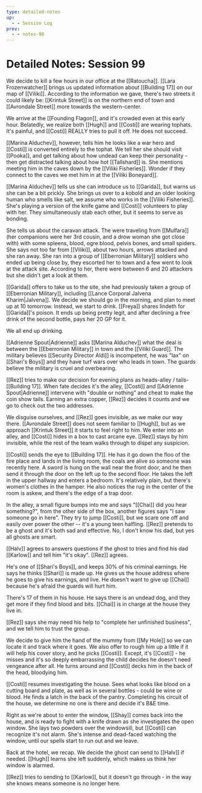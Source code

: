 ```yaml
---
type: detailed-notes
up:
  - - Session Log
prev:
  - - notes-98
---
```

# Detailed Notes: Session 99

We decide to kill a few hours in our office at the [[Ratoucha]]. [[Lara Frozenwatcher]] brings us updated information about [[Building 17]] on our map of [[Viliki]]. According to the information we gave, there's two streets it could likely be: [[Krintuk Street]] is on the northern end of town and [[Avrondale Street]] more towards the western-center. 

We arrive at the [[Founding Flagon]], and it's crowded even at this early hour. Belatedly, we realize both [[Hugh]] and [[Costi]] are wearing tophats. It's painful, and [[Costi]] REALLY tries to pull it off. He does not succeed. 

[[Marina Alduchev]], however, tells him he looks like a war hero and [[Costi]] is converted entirely to the tophat. We tell her she should visit [[Pooka]], and get talking about how undead can keep their personality - then get distracted talking about how hot [[Tallshard]] is. She mentions meeting him in the caves down by the [[Viliki Fisheries]]. Wonder if they connect to the caves we met him in at the [[Viliki Boneyard]].

[[Marina Alduchev]] tells us she can introduce us to [[Garida]], but warns us she can be a bit prickly. She brings us over to a kobold and an older looking human who smells like salt, we assume who works in the [[Viliki Fisheries]]. She's playing a version of the knife game and [[Costi]] volunteers to play with her. They simultaneously stab each other, but it seems to serve as bonding.

She tells us about the caravan attack. The were traveling from [[Mulfara]] (her companions were her 3rd cousin, and a drow woman she got close with) with some spleens, blood, ogre blood, pelvis bones, and small spiders. She says not too far from [[Viliki]], about two hours, arrows attacked and she ran away. She ran into a group of [[Eberronian Military]] soldiers who ended up being close by, they escorted her to town and a few went to look at the attack site. According to her, there were between 6 and 20 attackers but she didn't get a look at them. 

[[Garida]] offers to take us to the site, she had previously taken a group of [[Eberronian Military]], including [[Lance Corporal Jalvena Kharim|Jalvena]]. We decide we should go in the morning, and plan to meet up at 10 tomorrow. Instead, we start to drink. [[Freya]] shares lindeth for [[Garida]]'s poison. It ends up being pretty legit, and after declining a free drink of the second bottle, pays her 20 GP for it. 

We all end up drinking. 

[[Adrienne Spout|Adrienne]] asks [[Marina Alduchev]] what the deal is between the [[Eberronian Military]] in town and the [[Viliki Guard]]. The military believes [[Security Director Aldi]] is incompetent, he was "lax" on [[Shari's Boys]] and they have turf wars over who leads in town. The guards believe the military is cruel and overbearing. 

[[Rez]] tries to make our decision for evening plans as heads-alley / tails-[[Building 17]]. When fate decides it's the alley, [[Costi]] and [[Adrienne Spout|Adrienne]] intervene with "double or nothing" and cheat to make the coin show tails. Earning an extra copper, [[Rez]] decides it counts and we go to check out the two addresses. 

We disguise ourselves, and [[Rez]] goes invisible, as we make our way there. [[Avrondale Street]] does not seem familiar to [[Hugh]], but as we approach [[Krintuk Street]] it starts to feel right to him. We enter into an alley, and [[Costi]] hides in a box to cast arcane eye. [[Rez]] stays by him invisible, while the rest of the team walks through to dispel any suspicion. 

[[Costi]] sends the eye to [[Building 17]]. He has it go down the floo of the fire place and lands in the living room, the coals are alive so someone was recently here. A sword is hung on the wall near the front door, and he then send it through the door on the left up to the second floor. He takes the left in the upper hallway and enters a bedroom. It's relatively plain, but there's women's clothes in the hamper. He also notices the rug in the center of the room is askew, and there's the edge of a trap door. 

In the alley, a small figure bumps into me and says "[[Chai]] did you hear something?", from the other side of the box, another figures says "I saw someone go in here". They try to jump [[Costi]], but we scare one off and easily over power the other -- it's a young teen halfling. [[Rez]] pretends to be a ghost and it's both sad and effective. No, I don't know his dad, but yes all ghosts are smart. 

[[Halv]] agrees to answers questions if the ghost to tries and find his dad [[Karlow]] and tell him "it's okay". [[Rez]] agrees.

He's one of [[Shari's Boys]], and keeps 30% of his criminal earnings. He says he thinks [[Shari]] is made up. He gives us the house address where he goes to give his earnings, and live. He doesn't want to give up [[Chai]] because he's afraid the guards will hurt him. 

There's 17 of them in his house. He says there is an undead dog, and they get more if they find blood and bits. [[Chai]] is in charge at the house they live in. 

[[Rez]] says she may need his help to "complete her unfinished business", and we tell him to trust the group. 

We decide to give him the hand of the mummy from [[My Hole]] so we can locate it and track where it goes. We also offer to rough him up a little if it will help his cover story, and he picks [[Costi]]. Except, it's [[Costi]] - he misses and it's so deeply embarrassing the child decides he doesn't need vengeance after all. He turns around and [[Costi]] decks him in the back of the head, bloodying him. 

[[Costi]] resumes investigating the house. Sees what looks like blood on a cutting board and plate, as well as in several bottles - could be wine or blood. He finds a latch in the back of the pantry. Completing his circuit of the house, we determine no one is there and decide it's B&E time. 

Right as we're about to enter the window, [[Shay]] comes back into the house, and is ready to fight with a knife drawn as she investigates the open window. She lays two powders over the windowsill, but [[Costi]] can recognize it's not alarm. She's intense and dead-faced watching the window, until our spells start to run out and we leave. 

Back at the hotel, we recap. We decide the ghost can send to [[Halv]] if needed. [[Hugh]] learns she left suddenly, which makes us think her window is alarmed. 

[[Rez]] tries to sending to [[Karlow]], but it doesn't go through - in the way she knows means someone is no longer here.

